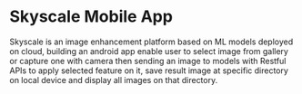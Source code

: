 # Skyscale Mobile App
Skyscale is an image enhancement platform based on ML models deployed on cloud, building an android 
app enable user to select image from gallery or capture one with camera then sending an image to models 
with Restful APIs to apply selected feature on it, save result image at specific directory on local device and 
display all images on that directory.


